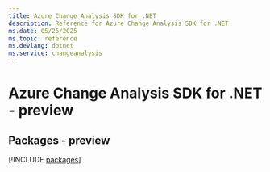 ```yaml
---
title: Azure Change Analysis SDK for .NET
description: Reference for Azure Change Analysis SDK for .NET
ms.date: 05/26/2025
ms.topic: reference
ms.devlang: dotnet
ms.service: changeanalysis
---
```

# Azure Change Analysis SDK for .NET - preview
## Packages - preview
[!INCLUDE [packages](change-analysis-index.md)]